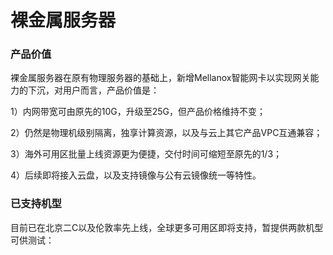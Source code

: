 # 裸金属服务器

### 产品价值

裸金属服务器在原有物理服务器的基础上，新增Mellanox智能网卡以实现网关能力的下沉，对用户而言，产品价值是：

1）内网带宽可由原先的10G，升级至25G，但产品价格维持不变；

2）仍然是物理机级别隔离，独享计算资源，以及与云上其它产品VPC互通兼容；

3）海外可用区批量上线资源更为便捷，交付时间可缩短至原先的1/3；

4）后续即将接入云盘，以及支持镜像与公有云镜像统一等特性。


### 已支持机型

目前已在北京二C以及伦敦率先上线，全球更多可用区即将支持，暂提供两款机型可供测试：







